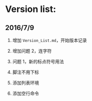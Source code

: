 # Version list:

## 2016/7/9

1. 增加 `Version_List.md`，开始版本记录

1. 增加问题 2，连字符

1. 问题 1，新的标点符号用法

1. 脚注不用下标

1. 添加列表环境

1. 添加空行命令